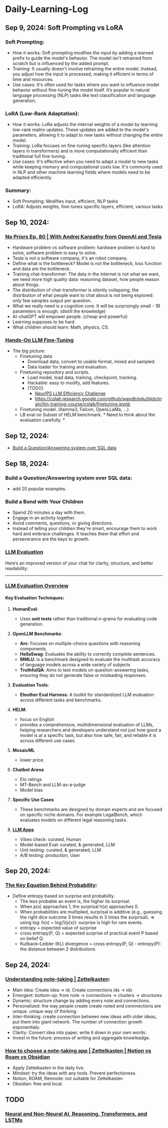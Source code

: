 # Daily-Learning-Log

## Sep 9, 2024: Soft Prompting vs LoRA

### Soft Prompting:

- How it works: Soft prompting modifies the input by adding a learned prefix to guide the model's behavior. The model isn't retrained from scratch but is influenced by the added prompt.
- Training: It usually doesn't involve retraining the entire model. Instead, you adjust how the input is processed, making it efficient in terms of time and resources.
- Use cases: It's often used for tasks where you want to influence model behavior without fine-tuning the model itself. It’s popular in natural language processing (NLP) tasks like text classification and language generation.

### LoRA (Low-Rank Adaptation):

- How it works: LoRa adjusts the internal weights of a model by learning low-rank matrix updates. These updates are added to the model's parameters, allowing it to adapt to new tasks without changing the entire model.
- Training: LoRa focuses on fine-tuning specific layers (like attention layers in transformers) and is more computationally efficient than traditional full fine-tuning.
- Use cases: It's effective when you need to adapt a model to new tasks while keeping memory and computational costs low. It's commonly used in NLP and other machine learning fields where models need to be adapted efficiently.

### Summary:

- Soft Prompting: Modifies input, efficient, NLP tasks
- LoRA: Adjusts weights, fine-tunes specific layers, efficient, various tasks

## Sep 10, 2024: 

### [No Priors Ep. 80 | With Andrej Karpathy from OpenAI and Tesla](https://www.youtube.com/watch?v=hM_h0UA7upI&t=207s)

- Hardware problem vs software problem: hardware problem is hard to solve, software problem is easy to solve. 
- Tesla is not a software company, it's an robot company.
- Define what is the bottleneck? Model is not the bottleneck, loss function and data are the bottleneck.
- Training chat-transformer: The data in the internet is not what we want, we need more high quality data: reasoning dataset, how people reason about things. 
- The distribution of chat-transformer is silently collapsing, the distribution of what people want to chat about is not being explored: only few samples output per question.
- What we really need is a cognition core. It will be surprisingly small - 1B parameters is enough. (distill the knowledge)
- AI-chatGPT will empower people. (cheap and powerful)
- Learning supposes to be hard.
- What children should learn: Math, physics, CS.

### [Hands-On LLM Fine-Tuning](https://www.wandb.courses/courses/take/training-fine-tuning-LLMs/lessons/44579742-hands-on-llm-fine-tuning)
- The big picture: 
  - Finetuning data
    - Download data, convert to usable format, mixed and sampled.
    - Data loader for training and evaluation.
  - Finetuning repository and scripts.
    - Load model, load data, training, checkpoint, tracking.
    - Hackable: easy to modify, add features.
    - [TODO]
      - [NeurIPS LLM Efficiency Challenge](https://github.com/llm-efficiency-challenge/neurips_llm_efficiency_challenge)
      - https://colab.research.google.com/github/wandb/edu/blob/main/llm-training-course/colab/finetuning.ipynb 
  - Finetuning model. (llamma3, Falcon, OpenLLaMa, ...)
  - LB eval on Subset of HELM benchmark. * Need to think about the evaluation carefully. *

## Sep 12, 2024:
- [Build a Question/Answering system over SQL data](QA_SQL/README.md) 

## Sep 18, 2024:

### Build a Question/Answering system over SQL data:
- add 20 popular examples.

### Build a Bond with Your Children
- Spend 20 minutes a day with them.
- Engage in an activity together.
- Avoid comments, questions, or giving directions.
- Instead of telling your children they're smart, encourage them to work hard and embrace challenges. It teaches them that effort and perseverance are the keys to growth.

### [LLM Evaluation](https://www.wandb.courses/courses/take/training-fine-tuning-LLMs/lessons/44579578-introduction-to-llm-evaluation)
Here’s an improved version of your chat for clarity, structure, and better readability:

---

### [LLM Evaluation Overview](https://www.wandb.courses/courses/take/training-fine-tuning-LLMs/lessons/44579578-introduction-to-llm-evaluation)

#### Key Evaluation Techniques:
1. **HumanEval**:
   - Uses **unit tests** rather than traditional n-grams for evaluating code generation.

2. **OpenLLM Benchmarks**:
   - **Arc**: Focuses on multiple-choice questions with reasoning components.
   - **HellaSwag**: Evaluates the ability to correctly complete sentences.
   - **MMLU**: is a benchmark designed to evaluate the multitask accuracy of language models across a wide variety of subjects
   - **TruthfulQA**: Aims to test models on question-answering tasks, ensuring they do not generate false or misleading responses.

3. **Evaluation Tools**:
   - **Eleuther Eval Harness**: A toolkit for standardized LLM evaluation across different tasks and benchmarks.

4. **HELM**:
   - focus on English
   - provides a comprehensive, multidimensional evaluation of LLMs, helping researchers and developers understand not just how good a model is at a specific task, but also how safe, fair, and reliable it is across different use cases

5. **MosaicML**
   - lower price.

6. **Chatbot Arena**
   - Elo ratings
   - MT-Bench and LLM-as-a-judge
   - Model bias

7. **Specific Use Cases**
   - These benchmarks are designed by domain experts and are focused on specific niche domains. For example LegalBench, which evaluates models on different legal reasoning tasks. 

8. [**LLM Apps**](https://www.wandb.courses/courses/building-llm-powered-apps)
   - Vibes check: curated, Human
   - Model-based Eval: curated, & generated, LLM
   - Unit testing: curated, & generated, LLM
   - A/B testing: production, User

## Sep 20, 2024:

### [The Key Equation Behind Probability](https://www.youtube.com/watch?v=KHVR587oW8I):
   - Define entropy based on surprise and probability.
      - The less probable an event is, the higher its surprisal.
      - When p(x) approaches 1, the surprisal h(x) approaches 0.
      - When probabilities are multiplied, surprisal is additive (e.g., guessing the right dice outcome 3 times results in 3 times the surprisal).
      => using log: h(x) = log(1/p(x)): surprise is high for rare events.
      - entropy = expected value of surprise
      - cross entropy(P, Q) = expected surprise of practical event P based on belief Q.
      - Kullback–Leibler (KL) divergence = cross entropy(P, Q) - entropy(P): the distance between 2 distributions
      
## Sep 24, 2024:

### [Understanding note-taking | Zettelkasten](https://www.youtube.com/watch?v=-r6fnC5lVfE):
   - Main idea: Create idea -> id, Create connections ids -> ids
   - Emergent: bottom-up: from note -> connections -> clusters -> structures
   - Dynamic: structure change by adding every note and connections.
   - Personalized: the way people create create noted and connnections are unique. unique way of thinking.
   - Inter-thinking: create connection between new ideas with older ideas, put them into giant network. The number of connection growth exponentialy.
   - Clarity: Convert idea into paper, write it down in your own words.
   - Invest in the future: process of writing and aggregate knowleadge.

### [How to choose a note-taking app | Zettelkasten | Notion vs Roam vs Obsidian](https://www.youtube.com/watch?v=4MxI68kg8to)
   - Apply Zettelkasten in the daily live.
   - Mindset: try the ideas with any tools. Prevent perfectioness.
   - Notion, ROAM, Remnote: not suitable for Zettelkasten
   - Obsidian: free and local.


## TODO
### [Neural and Non-Neural AI, Reasoning, Transformers, and LSTMs](https://www.youtube.com/watch?v=DP454c1K_vQ&t=68s)
